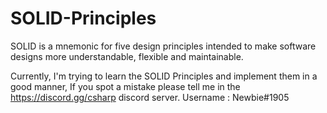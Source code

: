 # SOLID-Principles
SOLID is a mnemonic for five design principles intended to make software designs more understandable, flexible and maintainable.

Currently, I'm trying to learn the SOLID Principles and implement them in a good manner, If you spot a mistake please tell me in the https://discord.gg/csharp discord server.
Username : Newbie#1905
